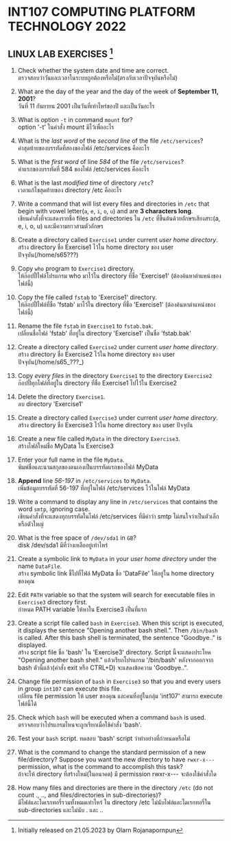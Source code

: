 # INT107 COMPUTING PLATFORM TECHNOLOGY 2022
## LINUX LAB EXERCISES [^1]
[^1]: Initially released on 21.05.2023 by Olarn Rojanapornpun

1. Check whether the system date and time are correct.\
ตรวจสอบว่าวันและเวลาในระบบถูกต้องหรือไม่(ตรงกับเวลาปัจจุบันหรือไม่)

2. What are the day of the year and the day of the week of **September 11, 2001**?\
วันที่ 11 กันยายน 2001 เป็นวันที่เท่าไหร่ของปี และเป็นวันอะไร

3. What is option `-t` in command `mount` for?\
option '-t' ในคำสั่ง mount มีไว้เพื่ออะไร

4. What is the _last word_ of the _second line_ of the file `/etc/services`?\
คำสุดท้ายของบรรทัดที่สองของไฟล์ /etc/services คืออะไร

5. What is the _first word_ of line _584_ of the file `/etc/services`?\
คำแรกของบรรทัดที่ 584 ของไฟล์ /etc/services คืออะไร

6. What is the last _modified time_ of directory `/etc`?\
เวลาแก้ไขสุดท้ายของ directory /etc คืออะไร

7. Write a command that will list every files and directories in `/etc` that begin with vowel letter(`a`, `e`, `i`, `o`, `u`) and are **3 characters long**.\
เขียนคำสั่งที่จะแสดงรายชื่อ files and directories ใน `/etc` ที่ขึ้นต้นด้วยอักษรเสียงสระ(a, e, i, o, u) และมีความยาวสามตัวอักษร 

8. Create a directory called `Exercise1` under current _user home directory_.\
สร้าง directory ชื่อ Exercise1 ไว้ใน home directory ของ user ปัจจุบัน(/home/s65???)

9. Copy `who` program to `Exercise1` directory.\
ให้ก๊อปปี้ไฟล์โปรแกรม who มาไว้ใน directory ที่ชื่อ 'Exercise1' (ต้องค้นหาตำแหน่งของ ไฟล์นี้)

10. Copy the file called `fstab` to 'Exercise1' directory.\
ให้ก๊อปปี้ไฟล์ที่ชื่อ 'fstab' มาไว้ใน directory ที่ชื่อ 'Exercise1' (ต้องค้นหาตำแหน่งของไฟล์นี้)

11. Rename the file `fstab` in `Exercise1` to `fstab.bak`.\
เปลี่ยนชื่อไฟล์ 'fstab' ที่อยู่ใน directory 'Exercise1' เป็นชื่อ 'fstab.bak'

12. Create a directory called `Exercise2` under current _user home directory_.\
สร้าง directory ชื่อ Exercise2 ไว้ใน home directory ของ user ปัจจุบัน(/home/s65_???_)

13. Copy _every files_ in the directory `Exercise1` to the directory `Exercise2`\
ก๊อปปี้ทุกไฟล์ที่อยู่ใน directory ที่ชื่อ Exercise1 ไปไว้ใน Exercise2

14. Delete the directory `Exercise1`.\
ลบ directory 'Exercise1'

15. Create a directory called `Exercise3` under current _user home directory_.\
สร้าง directory ชื่อ Exercise3 ไว้ใน home directory ของ user ปัจจุบัน

16. Create a new file called `MyData` in the directory `Exercise3`.\
สร้างไฟล์ใหม่ชื่อ MyData ใน Exercise3

17. Enter your full name in the file `MyData`.\
พิมพ์ชื่อและนามสกุลของตนเองเป็นบรรทัดแรกของไฟล์ MyData

18. **Append** line _56-197_ in `/etc/services` to `MyData`.\
เพิ่มข้อมูลบรรทัดที่ 56-197 ที่อยู่ในไฟล์ /etc/services ไว้ในไฟล์ MyData

19. Write a command to display any line in `/etc/services` that contains the word `smtp`, ignoring case.\
เขียนคำสั่งที่จะแสดงทุกบรรทัดในไฟล์ /etc/services ที่มีคำว่า smtp ไม่สนใจว่าเป็นตัวเล็กหรือตัวใหญ่

20. What is the free space of `/dev/sda1` in `GB`?\
disk /dev/sda1 มีที่ว่างเหลืออยู่เท่าไหร่

21. Create a symbolic link to `MyData` in your _user home directory_ under the name `DataFile`.\
สร้าง symbolic link ชี้ไปที่ไฟล์ MyData ชื่อ 'DataFile' ให้อยู่ใน home directory ของคุณ

22. Edit `PATH` variable so that the system will search for executable files in `Exercise3` directory first.\
กำหนด PATH variable ให้หาใน Exercise3 เป็นที่แรก

23. Create a script file called `bash` in `Exercise3`. When this script is executed, it displays the sentence "Opening another bash shell.". Then `/bin/bash` is called. After this bash shell is terminated, the sentence "Goodbye.." is displayed.\
สร้าง script file ชื่อ 'bash' ใน 'Exercise3' directory. Script นี้จะแสดงประโยค "Opening another bash shell." แล้วเรียกโปรแกรม '/bin/bash' หลังจากออกจาก bash ตัวนี้แล้ว(คำสั่ง exit หรือ CTRL+D) จะแสดงข้อความ 'Goodbye..".

24. Change file permission of `bash` in `Exercise3` so that you and every users in group `int107` can execute this file.\
เปลี่ยน file permission ให้ user ของคุณ และคนที่อยู่ในกลุ่ม 'int107' สามารถ execute ไฟล์นี้ได้

25. Check which `bash` will be executed when a command `bash` is used.\
ตรวจสอบว่าโปรแกรมไหนจะถูกเรียกเมื่อใช้คำสั่ง 'bash'.

26. Test your `bash` script.
ทดสอบ 'bash' script ว่าทำอย่างที่กำหนดหรือไม่

27. What is the command to change the standard permission of a new file/directory? Suppose you want the new directory to have `rwxr-x---` permission, what is the command to accomplish this task?\
ถ้าจะให้ directory ที่สร้างใหม่(ในอนาคต) มี permission rwxr-x--- จะต้องใช้คำสั่งใด

28. How many files and directories are there in the directory `/etc` (do not count ., .., and files/directories in sub-directories)?\
มีไฟล์และไดเรกทอรี่รวมทั้งหมดเท่าไหร่ ใน directory /etc ไม่นับไฟล์และไดเรกทอรี่ใน sub-directories และไม่นับ . และ ..

